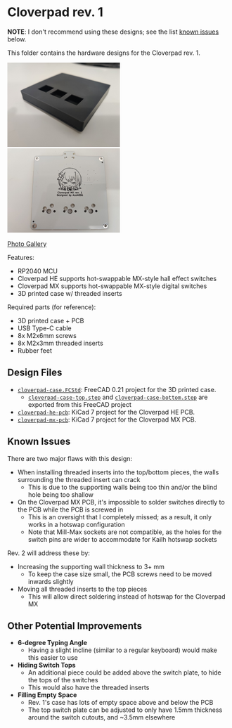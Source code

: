 # Cloverpad rev. 1

**NOTE**: I don't recommend using these designs; see the list [known issues](#known-issues) below.

This folder contains the hardware designs for the Cloverpad rev. 1.

<img src="./img/case-front.jpg" alt="Case Front" width="256" />
<img src="./img/pcb-front.jpg" alt="PCB Front" width="256" />

[Photo Gallery](./img)

Features:

- RP2040 MCU
- Cloverpad HE supports hot-swappable MX-style hall effect switches
- Cloverpad MX supports hot-swappable MX-style digital switches
- 3D printed case w/ threaded inserts

Required parts (for reference):

- 3D printed case + PCB
- USB Type-C cable
- 8x M2x6mm screws
- 8x M2x3mm threaded inserts
- Rubber feet

## Design Files

- [`cloverpad-case.FCStd`](./cloverpad-case.FCStd): FreeCAD 0.21 project for the 3D printed case.
  - [`cloverpad-case-top.step`](./cloverpad-case-top.step) and [`cloverpad-case-bottom.step`](./cloverpad-case-bottom.step) are exported from this FreeCAD project
- [`cloverpad-he-pcb`](./cloverpad-he-pcb): KiCad 7 project for the Cloverpad HE PCB.
- [`cloverpad-mx-pcb`](./cloverpad-mx-pcb): KiCad 7 project for the Cloverpad MX PCB.

## Known Issues

There are two major flaws with this design:

- When installing threaded inserts into the top/bottom pieces, the walls surrounding the threaded insert can crack
  - This is due to the supporting walls being too thin and/or the blind hole being too shallow
- On the Cloverpad MX PCB, it's impossible to solder switches directly to the PCB while the PCB is screwed in
  - This is an oversight that I completely missed; as a result, it only works in a hotswap configuration
  - Note that Mill-Max sockets are not compatible, as the holes for the switch pins are wider to accommodate for Kailh hotswap sockets

Rev. 2 will address these by:

- Increasing the supporting wall thickness to 3+ mm
  - To keep the case size small, the PCB screws need to be moved inwards slightly
- Moving all threaded inserts to the top pieces
  - This will allow direct soldering instead of hotswap for the Cloverpad MX

## Other Potential Improvements

- **6-degree Typing Angle**
  - Having a slight incline (similar to a regular keyboard) would make this easier to use
- **Hiding Switch Tops**
  - An additional piece could be added above the switch plate, to hide the tops of the switches
  - This would also have the threaded inserts
- **Filling Empty Space**
  - Rev. 1's case has lots of empty space above and below the PCB
  - The top switch plate can be adjusted to only have 1.5mm thickness around the switch cutouts, and ~3.5mm elsewhere
